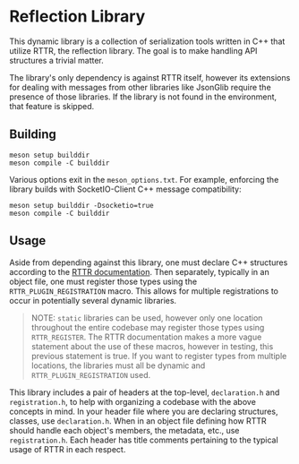 # Reflection Library

This dynamic library is a collection of serialization tools written in C++ that utilize RTTR, the reflection library.  The goal is to make handling API structures a trivial matter.

The library's only dependency is against RTTR itself, however its extensions for dealing with messages from other libraries like JsonGlib require the presence of those libraries.  If the library is not found in the environment, that feature is skipped.

## Building

```
meson setup builddir
meson compile -C builddir
```

Various options exit in the `meson_options.txt`.  For example, enforcing the library builds with SocketIO-Client C++ message compatibility:

```
meson setup builddir -Dsocketio=true
meson compile -C builddir
```

## Usage

Aside from depending against this library, one must declare C++ structures according to the [RTTR documentation](https://www.rttr.org/).  Then separately, typically in an object file, one must register those types using the `RTTR_PLUGIN_REGISTRATION` macro.  This allows for multiple registrations to occur in potentially several dynamic libraries.

> NOTE: `static` libraries can be used, however only one location throughout the entire codebase may register those types using `RTTR_REGISTER`.  The RTTR documentation makes a more vague statement about the use of these macros, however in testing, this previous statement is true.  If you want to register types from multiple locations, the libraries must all be dynamic and `RTTR_PLUGIN_REGISTRATION` used.

This library includes a pair of headers at the top-level, `declaration.h` and `registration.h`, to help with organizing a codebase with the above concepts in mind.  In your header file where you are declaring structures, classes, use `declaration.h`.  When in an object file defining how RTTR should handle each object's members, the metadata, etc., use `registration.h`.  Each header has title comments pertaining to the typical usage of RTTR in each respect.
